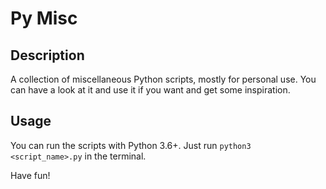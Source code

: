 <!-- create a readme with a header -->

# Py Misc

## Description

A collection of miscellaneous Python scripts, mostly for personal use.
You can have a look at it and use it if you want and get some inspiration.

## Usage

You can run the scripts with Python 3.6+.
Just run `python3 <script_name>.py` in the terminal.

Have fun!